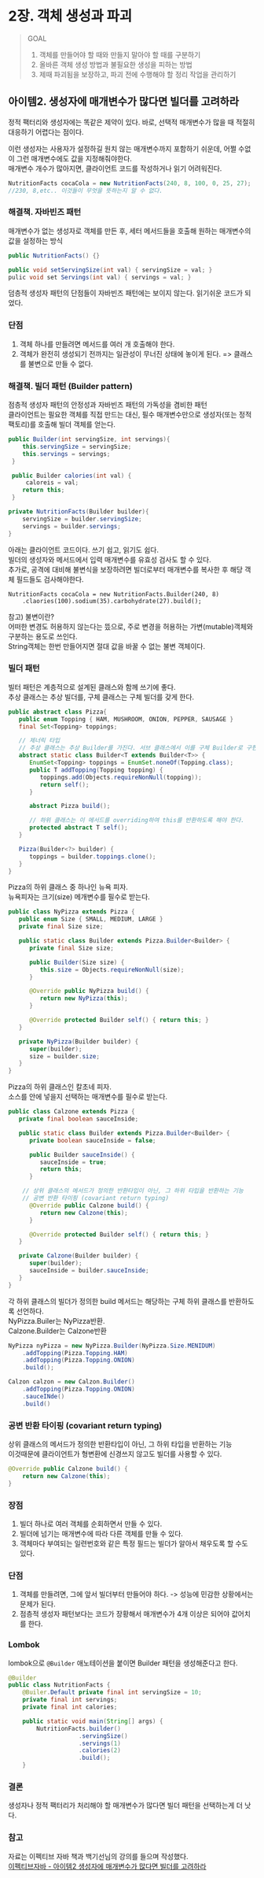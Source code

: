 # 2장. 객체 생성과 파괴

> GOAL  
> 1. 객체를 만들어야 할 때와 만들지 말아야 할 때를 구분하기  
> 2. 올바른 객체 생성 방법과 불필요한 생성을 피하는 방법  
> 3. 제때 파괴됨을 보장하고, 파괴 전에 수행해야 할 정리 작업을 관리하기

## 아이템2. 생성자에 매개변수가 많다면 빌더를 고려하라

정적 팩터리와 생성자에는 똑같은 제약이 있다. 바로, 선택적 매개변수가 많을 때 적절히 대응하기 어렵다는 점이다.

이런 생성자는 사용자가 설정하길 원치 않는 매개변수까지 포함하기 쉬운데, 어쩔 수없이 그런 매개변수에도 값을 지정해줘야한다.  
매개변수 개수가 많아지면, 클라이언트 코드를 작성하거나 읽기 어려워진다.

```java
NutritionFacts cocaCola = new NutritionFacts(240, 8, 100, 0, 25, 27); 
//230, 8,etc.. 이것들이 무엇을 뜻하는지 알 수 없다.
```

### 해결책. 자바빈즈 패턴

매개변수가 없는 생성자로 객체를 만든 후, 세터 메서드들을 호출해 원하는 매개변수의 값을 설정하는 방식

```java
public NutritionFacts() {}

public void setServingSize(int val) { servingSize = val; }
pulic void set Servings(int val) { servings = val; }
```

덤층적 생성자 패턴의 단점들이 자바빈즈 패턴에는 보이지 않는다. 읽기쉬운 코드가 되었다.

### 단점

1.  객체 하나를 만들려면 메서드를 여러 개 호출해야 한다.
2.  객체가 완전히 생성되기 전까지는 일관성이 무너진 상태에 놓이게 된다. => 클래스를 불변으로 만들 수 없다.

### 해결책. 빌더 패턴 (Builder pattern)

점층적 생성자 패턴의 안정성과 자바빈즈 패턴의 가독성을 겸비한 패턴  
클라이언트는 필요한 객체를 직접 만드는 대신, 필수 매개변수만으로 생성자(또는 정적 팩토리)를 호출해 빌더 객체를 얻는다.

```java
public Builder(int servingSize, int servings){
    this.servingSize = servingSize;
    this.servings = servings;
 }

 public Builder calories(int val) {
     caloreis = val; 
    return this;
 } 

private NutritionFacts(Builder builder){
    servingSize = builder.servingSize;
    servings = builder.servings;
}
```

아래는 클라이언트 코드이다. 쓰기 쉽고, 읽기도 쉽다.  
빌더의 생성자와 메서드에서 입력 매개변수를 유효성 검사도 할 수 있다.  
추가로, 공격에 대비해 불변식을 보장하려면 빌더로부터 매개변수를 복사한 후 해당 객체 필드들도 검사해야한다.

```
NutritionFacts cocaCola = new NutritionFacts.Builder(240, 8)
    .claories(100).sodium(35).carbohydrate(27).build();
```

참고) 불변이란?  
어떠한 변경도 허용하지 않는다는 뜼으로, 주로 변경을 허용하는 가변(mutable)객체와 구분하는 용도로 쓰인다.  
String객체는 한번 만들어지면 절대 값을 바꿀 수 없는 불변 객체이다.

### 빌더 패턴

빌터 패턴은 계층적으로 설계된 클래스와 함께 쓰기에 좋다.  
추상 클래스는 추상 빌더를, 구체 클래스는 구체 빌더를 갖게 한다.

```java
public abstract class Pizza{
   public enum Topping { HAM, MUSHROOM, ONION, PEPPER, SAUSAGE }
   final Set<Topping> toppings;

   // 제너릭 타입
   // 추상 클래스는 추상 Builder를 가진다. 서브 클래스에서 이를 구체 Builder로 구현한다.
   abstract static class Builder<T extends Builder<T>> {
      EnumSet<Topping> toppings = EnumSet.noneOf(Topping.class);
      public T addTopping(Topping topping) {
         toppings.add(Objects.requireNonNull(topping));
         return self();
      }

      abstract Pizza build();

      // 하위 클래스는 이 메서드를 overriding하여 this를 반환하도록 해야 한다.
      protected abstract T self();
   }

   Pizza(Builder<?> builder) {
      toppings = builder.toppings.clone();
   }
}
```

Pizza의 하위 클래스 중 하나인 뉴욕 피자.  
뉴욕피자는 크기(size) 메개변수를 필수로 받는다.

```java
public class NyPizza extends Pizza {
   public enum Size { SMALL, MEDIUM, LARGE }
   private final Size size;

   public static class Builder extends Pizza.Builder<Builder> {
      private final Size size;

      public Builder(Size size) {
         this.size = Objects.requireNonNull(size);
      }

      @Override public NyPizza build() {
         return new NyPizza(this);
      }

      @Override protected Builder self() { return this; }
   }

   private NyPizza(Builder builder) {
      super(builder);
      size = builder.size;
   }
}
```

Pizza의 하위 클래스인 칼초네 피자.  
소스를 안에 넣을지 선택하는 매개변수를 필수로 받는다.

```java
public class Calzone extends Pizza {
   private final boolean sauceInside;

   public static class Builder extends Pizza.Builder<Builder> {
      private boolean sauceInside = false;

      public Builder sauceInside() {
         sauceInside = true;
         return this;
      }

    // 상위 클래스의 메서드가 정의한 반환타입이 아닌, 그 하위 타입을 반환하는 기능
    // 공변 반환 타이핑 (covariant return typing) 
      @Override public Calzone build() { 
         return new Calzone(this);
      }

      @Override protected Builder self() { return this; }
   }

   private Calzone(Builder builder) {
      super(builder);
      sauceInside = builder.sauceInside;
   }
}
```

각 하위 클래스의 빌더가 정의한 build 메서드는 해당하는 구체 하위 클래스를 반환하도록 선언하다.  
NyPizza.Builer는 NyPizza반환.  
Calzone.Builder는 Calzone반환

```java
NyPizza nyPizza = new NyPizza.Builder(NyPizza.Size.MENIDUM)
    .addTopping(Pizza.Topping.HAM)
    .addTopping(Pizza.Topping.ONION)
    .build();

Calzon calzon = new Calzon.Builder()
    .addTopping(Pizza.Topping.ONION)
    .sauceINde()
    .build()
```

### 공변 반환 타이핑 (covariant return typing)

상위 클래스의 메서드가 정의한 반환타입이 아닌, 그 하위 타입을 반환하는 기능  
이것때문에 클라이언트가 형변환에 신경쓰지 않고도 빌더를 사용할 수 있다.

```java
@Override public Calzone build() { 
    return new Calzone(this);
}
```

### 장점

1.  빌더 하나로 여러 객체를 순회하면서 만들 수 있다.
2.  빌더에 넘기는 매개변수에 따라 다른 객체를 만들 수 있다.
3.  객체마다 부여되는 일련번호와 같은 특정 필드는 빌더가 알아서 채우도록 할 수도 있다.

### 단점

1.  객체를 만들려면, 그에 앞서 빌더부터 만들어야 하다. -> 성능에 민감한 상황에서는 문제가 된다.
2.  점층적 생성자 패턴보다는 코드가 장황해서 매개변수가 4개 이상은 되어야 값어치를 한다.

### Lombok

lombok으로 `@Builder` 애노테이션을 붙이면 Builder 패턴을 생성해준다고 한다.

```java
@Builder
public class NutritionFacts {
    @Builer.Default private final int servingSize = 10;
    private final int servings;
    private final int calories;

    public static void main(String[] args) {
        NutritionFacts.builder()
                    .servingSize()
                    .servings(1)
                    .calories(2)
                    .build();
    }
```

### 결론

생성자나 정적 팩터리가 처리해야 할 매개변수가 많다면 빌더 패턴을 선택하는게 더 낫다.

### 참고

자료는 이펙티브 자바 책과 백기선님의 강의를 들으며 작성했다.  
[이펙티브자바 - 아이템2 생성자에 매개변수가 많다면 빌더를 고려하라](https://youtu.be/OwkXMxCqWHM)